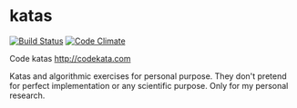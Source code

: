 # katas

[![Build Status](https://travis-ci.org/ignar/katas.svg?branch=master)](https://travis-ci.org/ignar/katas)
[![Code Climate](https://codeclimate.com/github/ignar/katas/badges/gpa.svg)](https://codeclimate.com/github/ignar/katas)

Code katas http://codekata.com

Katas and algorithmic exercises for personal purpose. 
They don't pretend for perfect implementation or any scientific purpose.
Only for my personal research.
